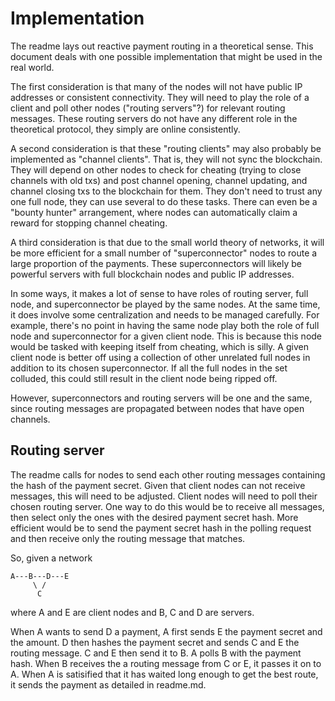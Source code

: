# Implementation

The readme lays out reactive payment routing in a theoretical sense. This document deals with one possible implementation that might be used in the real world.

The first consideration is that many of the nodes will not have public IP addresses or consistent connectivity. They will need to play the role of a client and poll other nodes ("routing servers"?) for relevant routing messages. These routing servers do not have any different role in the theoretical protocol, they simply are online consistently.

A second consideration is that these "routing clients" may also probably be implemented as "channel clients". That is, they will not sync the blockchain. They will depend on other nodes to check for cheating (trying to close channels with old txs) and post channel opening, channel updating, and channel closing txs to the blockchain for them. They don't need to trust any one full node, they can use several to do these tasks. There can even be a "bounty hunter" arrangement, where nodes can automatically claim a reward for stopping channel cheating.

A third consideration is that due to the small world theory of networks, it will be more efficient for a small number of "superconnector" nodes to route a large proportion of the payments. These superconnectors will likely be powerful servers with full blockchain nodes and public IP addresses.

In some ways, it makes a lot of sense to have roles of routing server, full node, and superconnector be played by the same nodes. At the same time, it does involve some centralization and needs to be managed carefully. For example, there's no point in having the same node play both the role of full node and superconnector for a given client node. This is because this node would be tasked with keeping itself from cheating, which is silly. A given client node is better off using a collection of other unrelated full nodes in addition to its chosen superconnector. If all the full nodes in the set colluded, this could still result in the client node being ripped off.

However, superconnectors and routing servers will be one and the same, since routing messages are propagated between nodes that have open channels.

## Routing server

The readme calls for nodes to send each other routing messages containing the hash of the payment secret. Given that client nodes can not receive messages, this will need to be adjusted. Client nodes will need to poll their chosen routing server. One way to do this would be to receive all messages, then select only the ones with the desired payment secret hash. More efficient would be to send the payment secret hash in the polling request and then receive only the routing message that matches.

So, given a network

```
A---B---D---E
     \ /
      C
```

where A and E are client nodes and B, C and D are servers.

When A wants to send D a payment, A first sends E the payment secret and the amount. D then hashes the payment secret and sends C and E the routing message. C and E then send it to B. A polls B with the payment hash. When B receives the a routing message from C or E, it passes it on to A. When A is satisified that it has waited long enough to get the best route, it sends the payment as detailed in readme.md.


